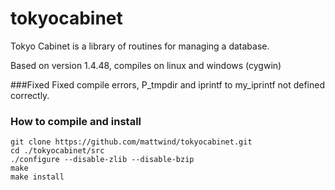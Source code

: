 # tokyocabinet
Tokyo Cabinet is a library of routines for managing a database.

Based on version 1.4.48, compiles on linux and windows (cygwin)

###Fixed
Fixed compile errors, P_tmpdir and iprintf to my_iprintf not defined correctly.

### How to compile and install

    git clone https://github.com/mattwind/tokyocabinet.git
    cd ./tokyocabinet/src
    ./configure --disable-zlib --disable-bzip
    make
    make install
